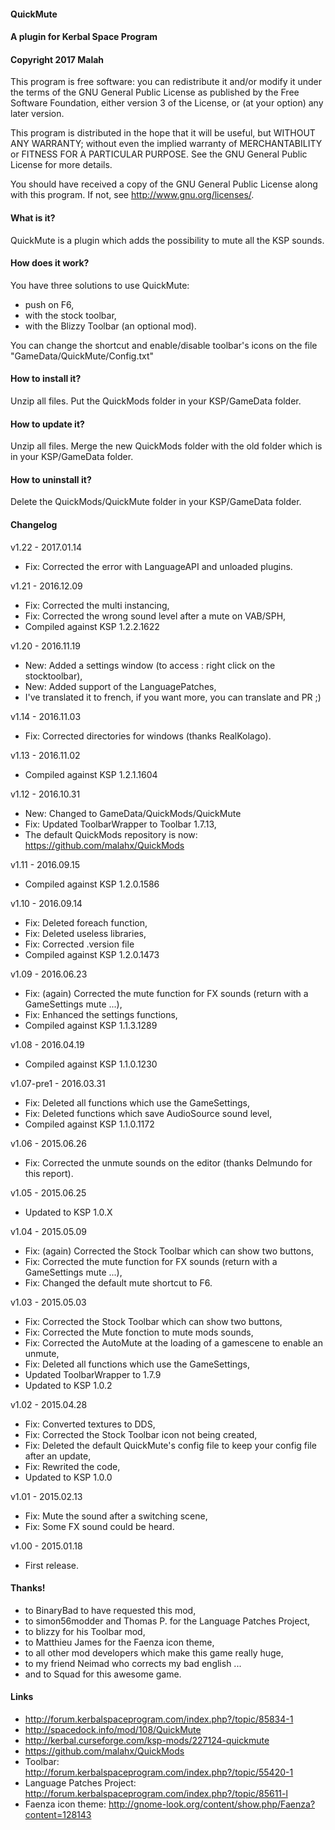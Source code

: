 ﻿#### QuickMute
#### A plugin for Kerbal Space Program
#### Copyright 2017 Malah

This program is free software: you can redistribute it and/or modify
it under the terms of the GNU General Public License as published by
the Free Software Foundation, either version 3 of the License, or
(at your option) any later version.

This program is distributed in the hope that it will be useful,
but WITHOUT ANY WARRANTY; without even the implied warranty of
MERCHANTABILITY or FITNESS FOR A PARTICULAR PURPOSE.  See the
GNU General Public License for more details.

You should have received a copy of the GNU General Public License
along with this program.  If not, see <http://www.gnu.org/licenses/>. 


#### What is it?

QuickMute is a plugin which adds the possibility to mute all the KSP sounds.

#### How does it work?

You have three solutions to use QuickMute:
* push on F6,
* with the stock toolbar,
* with the Blizzy Toolbar (an optional mod).

You can change the shortcut and enable/disable toolbar's icons on the file "GameData/QuickMute/Config.txt"

#### How to install it?

Unzip all files. Put the QuickMods folder in your KSP/GameData folder.

#### How to update it?

Unzip all files. Merge the new QuickMods folder with the old folder which is in your KSP/GameData folder.

#### How to uninstall it?

Delete the QuickMods/QuickMute folder in your KSP/GameData folder.

#### Changelog

v1.22 - 2017.01.14
* Fix: Corrected the error with LanguageAPI and unloaded plugins.

v1.21 - 2016.12.09
* Fix: Corrected the multi instancing,
* Fix: Corrected the wrong sound level after a mute on VAB/SPH,
* Compiled against KSP 1.2.2.1622

v1.20 - 2016.11.19
* New: Added a settings window (to access : right click on the stocktoolbar),
* New: Added support of the LanguagePatches,
* I've translated it to french, if you want more, you can translate and PR ;)

v1.14 - 2016.11.03
* Fix: Corrected directories for windows (thanks RealKolago).

v1.13 - 2016.11.02
* Compiled against KSP 1.2.1.1604

v1.12 - 2016.10.31
* New: Changed to GameData/QuickMods/QuickMute
* Fix: Updated ToolbarWrapper to Toolbar 1.7.13,
* The default QuickMods repository is now: https://github.com/malahx/QuickMods

v1.11 - 2016.09.15
* Compiled against KSP 1.2.0.1586

v1.10 - 2016.09.14
* Fix: Deleted foreach function,
* Fix: Deleted useless libraries,
* Fix: Corrected .version file
* Compiled against KSP 1.2.0.1473

v1.09 - 2016.06.23
* Fix: (again) Corrected the mute function for FX sounds (return with a GameSettings mute ...),
* Fix: Enhanced the settings functions,
* Compiled against KSP 1.1.3.1289

v1.08 - 2016.04.19
* Compiled against KSP 1.1.0.1230

v1.07-pre1 - 2016.03.31
* Fix: Deleted all functions which use the GameSettings,
* Fix: Deleted functions which save AudioSource sound level,
* Compiled against KSP 1.1.0.1172

v1.06 - 2015.06.26
* Fix: Corrected the unmute sounds on the editor (thanks Delmundo for this report).

v1.05 - 2015.06.25
* Updated to KSP 1.0.X

v1.04 - 2015.05.09
* Fix: (again) Corrected the Stock Toolbar which can show two buttons,
* Fix: Corrected the mute function for FX sounds (return with a GameSettings mute ...),
* Fix: Changed the default mute shortcut to F6.

v1.03 - 2015.05.03
* Fix: Corrected the Stock Toolbar which can show two buttons,
* Fix: Corrected the Mute fonction to mute mods sounds,
* Fix: Corrected the AutoMute at the loading of a gamescene to enable an unmute,
* Fix: Deleted all functions which use the GameSettings,
* Updated ToolbarWrapper to 1.7.9
* Updated to KSP 1.0.2

v1.02 - 2015.04.28
* Fix: Converted textures to DDS,
* Fix: Corrected the Stock Toolbar icon not being created,
* Fix: Deleted the default QuickMute's config file to keep your config file after an update,
* Fix: Rewrited the code,
* Updated to KSP 1.0.0

v1.01 - 2015.02.13
* Fix: Mute the sound after a switching scene,
* Fix: Some FX sound could be heard.

v1.00 - 2015.01.18
* First release.

#### Thanks!

* to BinaryBad to have requested this mod,
* to simon56modder and Thomas P. for the Language Patches Project,
* to blizzy for his Toolbar mod,
* to Matthieu James for the Faenza icon theme,
* to all other mod developers which make this game really huge,
* to my friend Neimad who corrects my bad english ...
* and to Squad for this awesome game.

#### Links

* http://forum.kerbalspaceprogram.com/index.php?/topic/85834-1
* http://spacedock.info/mod/108/QuickMute
* http://kerbal.curseforge.com/ksp-mods/227124-quickmute
* https://github.com/malahx/QuickMods
* Toolbar: http://forum.kerbalspaceprogram.com/index.php?/topic/55420-1
* Language Patches Project: http://forum.kerbalspaceprogram.com/index.php?/topic/85611-l
* Faenza icon theme: http://gnome-look.org/content/show.php/Faenza?content=128143
